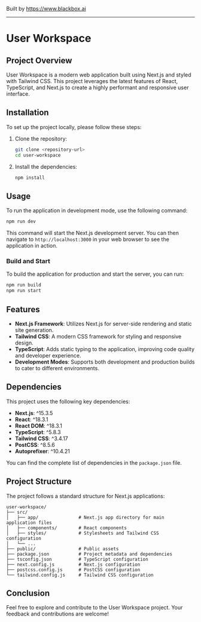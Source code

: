 
Built by https://www.blackbox.ai

---

# User Workspace

## Project Overview

User Workspace is a modern web application built using Next.js and styled with Tailwind CSS. This project leverages the latest features of React, TypeScript, and Next.js to create a highly performant and responsive user interface.

## Installation

To set up the project locally, please follow these steps:

1. Clone the repository:
   ```bash
   git clone <repository-url>
   cd user-workspace
   ```

2. Install the dependencies:
   ```bash
   npm install
   ```

## Usage

To run the application in development mode, use the following command:

```bash
npm run dev
```

This command will start the Next.js development server. You can then navigate to `http://localhost:3000` in your web browser to see the application in action.

### Build and Start

To build the application for production and start the server, you can run:

```bash
npm run build
npm run start
```

## Features

- **Next.js Framework**: Utilizes Next.js for server-side rendering and static site generation.
- **Tailwind CSS**: A modern CSS framework for styling and responsive design.
- **TypeScript**: Adds static typing to the application, improving code quality and developer experience.
- **Development Modes**: Supports both development and production builds to cater to different environments.

## Dependencies

This project uses the following key dependencies:

- **Next.js**: ^15.3.5
- **React**: ^18.3.1
- **React DOM**: ^18.3.1
- **TypeScript**: ^5.8.3
- **Tailwind CSS**: ^3.4.17
- **PostCSS**: ^8.5.6
- **Autoprefixer**: ^10.4.21

You can find the complete list of dependencies in the `package.json` file.

## Project Structure

The project follows a standard structure for Next.js applications:

```
user-workspace/
├── src/
│   ├── app/               # Next.js app directory for main application files
│   ├── components/        # React components
│   ├── styles/            # Stylesheets and Tailwind CSS configuration
│   └── ...
├── public/                # Public assets
├── package.json           # Project metadata and dependencies
├── tsconfig.json          # TypeScript configuration
├── next.config.js         # Next.js configuration
├── postcss.config.js      # PostCSS configuration
└── tailwind.config.js     # Tailwind CSS configuration
```

## Conclusion

Feel free to explore and contribute to the User Workspace project. Your feedback and contributions are welcome!